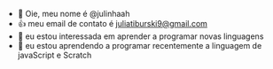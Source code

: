 - 👋 Oie, meu nome é @julinhaah
- 👍 meu email de contato é juliatiburski9@gmail.com
- 👀 eu estou interessada em aprender a programar novas linguagens
- 🌱 eu estou aprendendo a programar recentemente a linguagem de javaScript e Scratch



